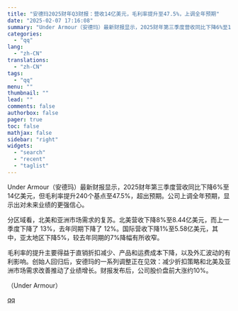 ```yaml
---
title: "安德玛2025财年Q3财报：营收14亿美元，毛利率提升至47.5%，上调全年预期"
date: "2025-02-07 17:16:08"
summary: "Under Armour（安德玛）最新财报显示，2025财年第三季度营收同比下降6%至14亿美元，但..."
categories:
  - "qq"
lang:
  - "zh-CN"
translations:
  - "zh-CN"
tags:
  - "qq"
menu: ""
thumbnail: ""
lead: ""
comments: false
authorbox: false
pager: true
toc: false
mathjax: false
sidebar: "right"
widgets:
  - "search"
  - "recent"
  - "taglist"
---
```


Under Armour（安德玛）最新财报显示，2025财年第三季度营收同比下降6%至14亿美元，但毛利率提升240个基点至47.5%，超出预期。公司上调全年预期，显示出对未来业绩的更强信心。

分区域看，北美和亚洲市场需求的复苏。北美营收下降8%至8.44亿美元，而上一季度下降了 13%，去年同期下降了 12%。国际营收下降1%至5.58亿美元，其中，亚太地区下降5%，较去年同期的7%降幅有所收窄。

毛利率的提升主要得益于直销折扣减少、产品和运费成本下降，以及外汇波动的有利影响。创始人回归后，安德玛的一系列调整正在见效：减少折扣策略和北美及亚洲市场需求改善推动了业绩增长。财报发布后，公司股价盘前大涨约10%。

（Under Armour）

[qq](https://new.qq.com/rain/a/20250207A06NJP00)
